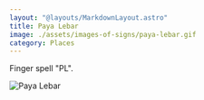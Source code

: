 ```yaml
---
layout: "@layouts/MarkdownLayout.astro"
title: Paya Lebar
image: ./assets/images-of-signs/paya-lebar.gif
category: Places
---
```


Finger spell "PL".

![Paya Lebar](@signs/paya-lebar.gif)
